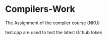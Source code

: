 # Compilers-Work
The  Assignment of the compiler course (NKU)

test.cpp are used to test the latest Github token
